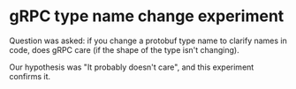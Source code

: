 # gRPC type name change experiment

Question was asked: if you change a protobuf type name to clarify
names in code, does gRPC care (if the shape of the type isn't changing).

Our hypothesis was "It probably doesn't care", and this experiment
confirms it.

